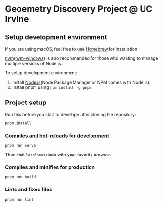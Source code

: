 # Geoemetry Discovery Project @ UC Irvine

## Setup development environment

If you are using macOS, feel free to use [Homebrew](https://brew.sh/) for installation.

[nvm](https://github.com/nvm-sh/nvm)([nvm-windows](https://github.com/coreybutler/nvm-windows)) is also recommended for those who wanting to manage multiple versions of Node.js.

To setup development environment:

1. Install [Node.js](https://nodejs.org/en/download/)(Node Package Manager or NPM comes with Node.js).
2. Install pnpm using `npm install -g pnpm`

## Project setup

Run this before you start to develope after cloning the repository:

```
pnpm install
```

### Compiles and hot-reloads for development

```
pnpm run serve
```

Then visit `localhost:8080` with your favorite browser.

### Compiles and minifies for production

```
pnpm run build
```

### Lints and fixes files

```
pnpm run lint
```
